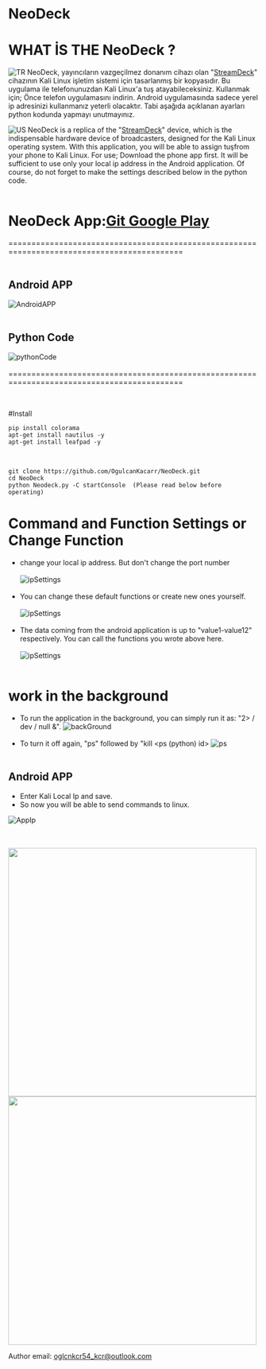# NeoDeck

# WHAT İS THE NeoDeck ?

![TR](https://github.com/OgulcanKacarr/option/blob/main/turkey.png)
NeoDeck, yayıncıların vazgeçilmez donanım cihazı olan "[StreamDeck](https://i0.wp.com/streamernews.tv/wp-content/uploads/2018/05/DcS21EYW4AYUfTt.jpg?fit=1200%2C675&ssl=1 "StreamDeck")" cihazının Kali Linux işletim sistemi için tasarlanmış bir kopyasıdır. Bu uygulama ile telefonunuzdan Kali Linux'a tuş atayabileceksiniz. Kullanmak için; Önce telefon uygulamasını indirin. Android uygulamasında sadece yerel ip adresinizi kullanmanız yeterli olacaktır. Tabi aşağıda açıklanan ayarları python kodunda yapmayı unutmayınız.
<br>


![US](https://github.com/OgulcanKacarr/option/blob/main/us.png)
NeoDeck is a replica of the "[StreamDeck](https://i0.wp.com/streamernews.tv/wp-content/uploads/2018/05/DcS21EYW4AYUfTt.jpg?fit=1200%2C675&ssl=1 "StreamDeck")"  device, which is the indispensable hardware device of broadcasters, designed for the Kali Linux operating system. With this application, you will be able to assign tuşfrom your phone to Kali Linux. For use; Download the phone app first. It will be sufficient to use only your local ip address in the Android application. Of course, do not forget to make the settings described below in the python code. <br><br>


# NeoDeck App:[Git Google Play](https://play.google.com/store/apps/details?id=com.ogulcan.neodeck "NeoDeck App")

============================================================================================<br><br>
## Android APP
![AndroidAPP](https://github.com/OgulcanKacarr/NeoDeck/blob/main/Images/ApMenu.jpg)<br><br>
## Python Code
![pythonCode](https://github.com/OgulcanKacarr/NeoDeck/blob/main/Images/working.png)<br><br>
============================================================================================<br><br>
## 
#Install<br>
```
pip install colorama
apt-get install nautilus -y
apt-get install leafpad -y

```
<br>

```
git clone https://github.com/OgulcanKacarr/NeoDeck.git
cd NeoDeck
python Neodeck.py -C startConsole  (Please read below before operating)

```
# Command and Function Settings or Change Function

- change your local ip address. But don't change the port number<br><br>
![ipSettings](https://github.com/OgulcanKacarr/NeoDeck/blob/main/Images/ipSettings.png)<br><br>
- You can change these default functions or create new ones yourself.<br><br>
![ipSettings](https://github.com/OgulcanKacarr/NeoDeck/blob/main/Images/changeFunc.png)<br><br>
- The data coming from the android application is up to "value1-value12" respectively. You can call the functions you wrote above here.<br><br>
![ipSettings](https://github.com/OgulcanKacarr/NeoDeck/blob/main/Images/getAppValue.png)<br><br>

# work in the background

- To run the application in the background, you can simply run it as: "2> / dev / null &".
![backGround](https://github.com/OgulcanKacarr/NeoDeck/blob/main/Images/background.png)<br><br>
- To turn it off again, "ps" followed by "kill <ps (python) id>
![ps](https://github.com/OgulcanKacarr/NeoDeck/blob/main/Images/psandkill.png)<br><br>

## Android APP

- Enter Kali Local Ip and save.<br>
- So now you will be able to send commands to linux.

![AppIp](https://github.com/OgulcanKacarr/NeoDeck/blob/main/Images/LoginAppIp.png)<br><br><br>


<p float="left">
  <img src="https://github.com/OgulcanKacarr/NeoDeck/blob/main/Images/app.gif" width="500" />
  <img src="https://github.com/OgulcanKacarr/NeoDeck/blob/main/Images/shell.gif" width="500" /> 
</p>

Author
email: oglcnkcr54_kcr@outlook.com
